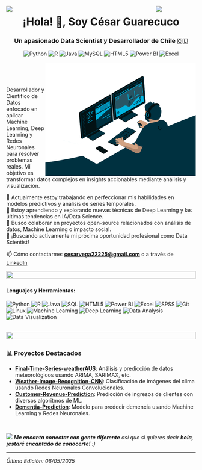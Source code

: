 <img align="left" src="https://user-images.githubusercontent.com/65187002/144930161-2f783401-8d27-4fdf-a2f7-cc0ba32f1f1f.gif" width="21%" style="display:inline;"><img align="right" src="https://user-images.githubusercontent.com/65187002/144930161-2f783401-8d27-4fdf-a2f7-cc0ba32f1f1f.gif" width="21%" style="display:inline;">

<h1 align="center">¡Hola! 👋, Soy César Guarecuco</h1>
<h3 align="center">Un apasionado Data Scientist y Desarrollador de Chile 🇨🇱</h3>

<p align="center">
  </p>

<div align="center">
  <img src="https://techstack-generator.vercel.app/python-icon.svg" alt="Python" width="50" height="50" title="Python"/>
  <img src="https://techstack-generator.vercel.app/r-icon.svg" alt="R" width="50" height="50" title="R & RStudio"/> <img src="https://techstack-generator.vercel.app/java-icon.svg" alt="Java" width="50" height="50" title="Java"/>
  <img src="https://techstack-generator.vercel.app/mysql-icon.svg" alt="MySQL" width="50" height="50" title="MySQL"/>
  <img src="https://techstack-generator.vercel.app/html5-icon.svg" alt="HTML5" width="50" height="50" title="HTML5"/> <img src="https://img.icons8.com/color/48/000000/power-bi.png" alt="Power BI" width="50" height="50" title="Power BI"/> <img src="https://img.icons8.com/color/48/000000/ms-excel.png" alt="Excel" width="50" height="50" title="Excel Avanzado"/> </div>

<br>

<img align="right" alt="Coding GIF" width="400" src="https://github.com/supravatm/supravatm/blob/main/src/code.gif">

<br><br>

<p align="left">
  Desarrollador y Científico de Datos enfocado en aplicar Machine Learning, Deep Learning y Redes Neuronales para resolver problemas reales. Mi objetivo es transformar datos complejos en insights accionables mediante análisis y visualización.
</p>

🔭 Actualmente estoy trabajando en perfeccionar mis habilidades en modelos predictivos y análisis de series temporales. <br>
🌱 Estoy aprendiendo y explorando nuevas técnicas de Deep Learning y las últimas tendencias en IA/Data Science. <br>
👯 Busco colaborar en proyectos open-source relacionados con análisis de datos, Machine Learning o impacto social. <br>
💼 ¡Buscando activamente mi próxima oportunidad profesional como Data Scientist! <br>

📫 Cómo contactarme: **cesarvega22225@gmail.com** o a través de [LinkedIn](https://www.linkedin.com/in/cesar-guarecuco-vega-0b110324a/) <br>

<img src="https://i.imgur.com/dBaSKWF.gif" height="20" width="100%">

#### Lenguajes y Herramientas:

![Python](https://img.shields.io/badge/-Python-346e9e?style=flat-square&logo=python&logoColor=white)
![R](https://img.shields.io/badge/-R-276DC3?style=flat-square&logo=r&logoColor=white)
![Java](https://img.shields.io/badge/-Java-e8892f?style=flat-square&logo=openjdk&logoColor=white) ![SQL](https://img.shields.io/badge/-SQL-4479A1?style=flat-square&logo=mysql&logoColor=white) ![HTML5](https://img.shields.io/badge/-HTML5-E34F26?style=flat-square&logo=html5&logoColor=white)
![Power BI](https://img.shields.io/badge/-Power%20BI-F2C811?style=flat-square&logo=powerbi&logoColor=black)
![Excel](https://img.shields.io/badge/-Excel-217346?style=flat-square&logo=microsoftexcel&logoColor=white)
![SPSS](https://img.shields.io/badge/-IBM%20SPSS-0062FF?style=flat-square&logo=ibm&logoColor=white) ![Git](https://img.shields.io/badge/-Git-F05032?style=flat-square&logo=git&logoColor=white)
![Linux](https://img.shields.io/badge/-Linux-FCC624?style=flat-square&logo=linux&logoColor=black)
![Machine Learning](https://img.shields.io/badge/-Machine%20Learning-orange?style=flat-square)
![Deep Learning](https://img.shields.io/badge/-Deep%20Learning-blueviolet?style=flat-square)
![Data Analysis](https://img.shields.io/badge/-Data%20Analysis-brightgreen?style=flat-square)
![Data Visualization](https://img.shields.io/badge/-Data%20Visualization-ff69b4?style=flat-square)


<br/>

<img src="https://i.imgur.com/dBaSKWF.gif" height="20" width="100%">

### 📊 Proyectos Destacados

* [**Final-Time-Series-weatherAUS**](https://github.com/CesarGuarecuco/Final-Time-Series-weatherAUS): Análisis y predicción de datos meteorológicos usando ARIMA, SARIMAX, etc.
* [**Weather-Image-Recognition-CNN**](https://github.com/CesarGuarecuco/Weather-Image-Recognition-using-Convolutional-Neural-Networks-CNN-): Clasificación de imágenes del clima usando Redes Neuronales Convolucionales.
* [**Customer-Revenue-Prediction**](https://github.com/CesarGuarecuco/Customer-Revenue-Prediction-Algorithms): Predicción de ingresos de clientes con diversos algoritmos de ML.
* [**Dementia-Prediction**](https://github.com/CesarGuarecuco/Dementia-Prediction): Modelo para predecir demencia usando Machine Learning y Redes Neuronales.


<br/>

<img src="https://media.giphy.com/media/LnQjpWaON8nhr21vNW/giphy.gif" width="60"> <em><b>Me encanta conectar con gente diferente</b> así que si quieres decir <b>hola, ¡estaré encantado de conocerte!</b> :)</em>

------
*Última Edición: 06/05/2025*
